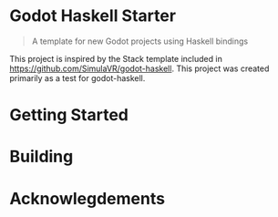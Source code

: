 # Godot Haskell Starter
> A template for new Godot projects using Haskell bindings

This project is inspired by the Stack template included in https://github.com/SimulaVR/godot-haskell. This project
was created primarily as a test for godot-haskell.

# Getting Started

# Building

# Acknowlegdements

